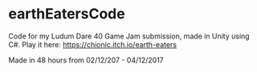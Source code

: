 # earthEatersCode
Code for my Ludum Dare 40 Game Jam submission, made in Unity using C#. Play it here: https://chionic.itch.io/earth-eaters

Made in 48 hours from 02/12/207 - 04/12/2017
